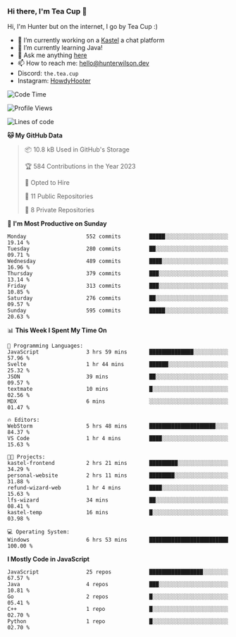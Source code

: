 ### Hi there, I'm Tea Cup 👋 

Hi, I'm Hunter but on the internet, I go by Tea Cup :)

- 🔭 I’m currently working on a [Kastel](https://github.com/KastelApp) a chat platform
- 🌱 I’m currently learning Java!
- 💬 Ask me anything [here](https://github.com/TheTeaCup/TheTeaCup/issues)
- 📫 How to reach me: [hello@hunterwilson.dev](mailto:hello@hunterwilson.dev)
- Discord: `the.tea.cup`
- Instagram: [HowdyHooter](https://instagram.com/HowdyHooter)

<!--START_SECTION:waka-->
![Code Time](http://img.shields.io/badge/Code%20Time-337%20hrs%2035%20mins-blue)

![Profile Views](http://img.shields.io/badge/Profile%20Views-0-blue)

![Lines of code](https://img.shields.io/badge/From%20Hello%20World%20I%27ve%20Written-825.8%20thousand%20lines%20of%20code-blue)

**🐱 My GitHub Data** 

> 📦 10.8 kB Used in GitHub's Storage 
 > 
> 🏆 584 Contributions in the Year 2023
 > 
> 💼 Opted to Hire
 > 
> 📜 11 Public Repositories 
 > 
> 🔑 8 Private Repositories 
 > 
📅 **I'm Most Productive on Sunday** 

```text
Monday                   552 commits         █████░░░░░░░░░░░░░░░░░░░░   19.14 % 
Tuesday                  280 commits         ██░░░░░░░░░░░░░░░░░░░░░░░   09.71 % 
Wednesday                489 commits         ████░░░░░░░░░░░░░░░░░░░░░   16.96 % 
Thursday                 379 commits         ███░░░░░░░░░░░░░░░░░░░░░░   13.14 % 
Friday                   313 commits         ███░░░░░░░░░░░░░░░░░░░░░░   10.85 % 
Saturday                 276 commits         ██░░░░░░░░░░░░░░░░░░░░░░░   09.57 % 
Sunday                   595 commits         █████░░░░░░░░░░░░░░░░░░░░   20.63 % 
```


📊 **This Week I Spent My Time On** 

```text
💬 Programming Languages: 
JavaScript               3 hrs 59 mins       ██████████████░░░░░░░░░░░   57.96 % 
Svelte                   1 hr 44 mins        ██████░░░░░░░░░░░░░░░░░░░   25.32 % 
JSON                     39 mins             ██░░░░░░░░░░░░░░░░░░░░░░░   09.57 % 
textmate                 10 mins             █░░░░░░░░░░░░░░░░░░░░░░░░   02.56 % 
MDX                      6 mins              ░░░░░░░░░░░░░░░░░░░░░░░░░   01.47 % 

🔥 Editors: 
WebStorm                 5 hrs 48 mins       █████████████████████░░░░   84.37 % 
VS Code                  1 hr 4 mins         ████░░░░░░░░░░░░░░░░░░░░░   15.63 % 

🐱‍💻 Projects: 
kastel-frontend          2 hrs 21 mins       █████████░░░░░░░░░░░░░░░░   34.29 % 
personal-website         2 hrs 11 mins       ████████░░░░░░░░░░░░░░░░░   31.88 % 
refund-wizard-web        1 hr 4 mins         ████░░░░░░░░░░░░░░░░░░░░░   15.63 % 
lfs-wizard               34 mins             ██░░░░░░░░░░░░░░░░░░░░░░░   08.41 % 
kastel-temp              16 mins             █░░░░░░░░░░░░░░░░░░░░░░░░   03.98 % 

💻 Operating System: 
Windows                  6 hrs 53 mins       █████████████████████████   100.00 % 
```

**I Mostly Code in JavaScript** 

```text
JavaScript               25 repos            █████████████████░░░░░░░░   67.57 % 
Java                     4 repos             ███░░░░░░░░░░░░░░░░░░░░░░   10.81 % 
Go                       2 repos             █░░░░░░░░░░░░░░░░░░░░░░░░   05.41 % 
C++                      1 repo              █░░░░░░░░░░░░░░░░░░░░░░░░   02.70 % 
Python                   1 repo              █░░░░░░░░░░░░░░░░░░░░░░░░   02.70 % 
```




<!--END_SECTION:waka-->
